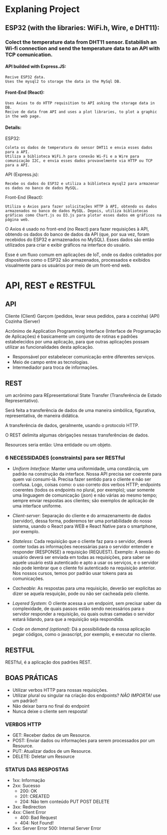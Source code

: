 # Explaning Project

## ESP32 (with the libraries: WiFi.h, Wire, e DHT11):

### Colect the temperature data from DHT11 sensor. Estabilish an Wi-fi connection and send the temperature data to an API with TCP comunication.

#### API builded with Express.JS:

    Recive ESP32 data.
    Uses the mysql2 to storage the data in the MySql DB.

#### Front-End (React):

    Uses Axios to do HTTP requisition to API asking the storage data in DB.
    Recive de data from API and uses a plot libraries, to plot a graphic in the web page.
    
#### Details:

ESP32: 


    Coleta os dados de temperatura do sensor DHT11 e envia esses dados para a API. 
    Utiliza a biblioteca WiFi.h para conexão Wi-Fi e a Wire para comunicação I2C, e envia esses dados provavelmente via HTTP ou TCP para a API.

API (Express.js): 

    Recebe os dados do ESP32 e utiliza a biblioteca mysql2 para armazenar os dados no banco de dados MySQL.

Front-End (React): 
    
    Utiliza o Axios para fazer solicitações HTTP à API, obtendo os dados armazenados no banco de dados MySQL. Depois, utiliza bibliotecas gráficas como Chart.js ou D3.js para plotar esses dados em gráficos na página web.


O Axios é usado no front-end (no React) para fazer requisições à API, obtendo os dados do banco de dados da API (que, por sua vez, foram recebidos do ESP32 e armazenados no MySQL). Esses dados são então utilizados para criar e exibir gráficos na interface do usuário.

Esse é um fluxo comum em aplicações de IoT, onde os dados coletados por dispositivos como o ESP32 são armazenados, processados e exibidos visualmente para os usuários por meio de um front-end web.





# API, REST e RESTFUL

## API

Cliente (Client)
Garçom (pedidos, levar seus pedidos, para a cozinha) (API)
Cozinha (Server)

Acrônimo de Application Programming Interface (Interface de Programação de Aplicações) é basicamente um conjunto de rotinas e padrões estabelecidos por uma aplicação, para que outras aplicações possam utilizar as funcionalidades desta aplicação.

- Responsável por estabelecer comunicação entre diferentes serviços.
- Meio de campo entre as tecnologias.
- Intermediador para troca de informações.

## REST

um acrônimo para REpresentational State Transfer (Transferência de Estado Representativo).

Será feita a transferência de dados de uma maneira simbólica, figurativa, representativa, de maneira didática.

A transferência de dados, geralmente, usando o protocolo HTTP.

O REST delimita algumas obrigações nessas transferências de dados.

Resources seria então: Uma entidade ou um objeto.

### 6 NECESSIDADES (constraints) para ser RESTful

- _Uniform Interface_: Manter uma uniformidade, uma constância, um padrão na construção da interface. Nossa API precisa ser coerente para quem vai consumi-lá. Precisa fazer sentido para o cliente e não ser confusa. Logo, coisas como: o uso correto dos verbos HTTP; endpoints coerentes (todos os endpoints no plural, por exemplo); usar somente uma linguagem de comunicação (json) e não várias ao mesmo tempo; sempre enviar respostas aos clientes; são exemplos de aplicação de uma interface uniforme.

- _Client-server_: Separação do cliente e do armazenamento de dados (servidor), dessa forma, poderemos ter uma portabilidade do nosso sistema, usando o React para WEB e React Native para o smartphone, por exemplo.

- _Stateless_: Cada requisição que o cliente faz para o servidor, deverá conter todas as informações necessárias para o servidor entender e responder (RESPONSE) a requisição (REQUEST). Exemplo: A sessão do usuário deverá ser enviada em todas as requisições, para saber se aquele usuário está autenticado e apto a usar os serviços, e o servidor não pode lembrar que o cliente foi autenticado na requisição anterior. Nos nossos cursos, temos por padrão usar tokens para as comunicações.

- _Cacheable_: As respostas para uma requisição, deverão ser explicitas ao dizer se aquela resquição, pode ou não ser cacheada pelo cliente.

- _Layered System_: O cliente acessa a um endpoint, sem precisar saber da complexidade, de quais passos estão sendo necessários para o servidor responder a requisição, ou quais outras camadas o servidor estará lidando, para que a requisição seja respondida.

- _Code on demand (optional)_: Dá a possibilidade da nossa aplicação pegar códigos, como o javascript, por exemplo, e executar no cliente.

## RESTFUL

RESTful, é a aplicação dos padrões REST.

## BOAS PRÁTICAS

- Utilizar verbos HTTP para nossas requisições.
- Utilizar plural ou singular na criação dos endpoints? _NÃO IMPORTA!_ use um padrão!!
- Não deixar barra no final do endpoint
- Nunca deixe o cliente sem resposta!

### VERBOS HTTP

- GET: Receber dados de um Resource.
- POST: Enviar dados ou informações para serem processados por um Resource.
- PUT: Atualizar dados de um Resource.
- DELETE: Deletar um Resource

### STATUS DAS RESPOSTAS

- 1xx: Informação
- 2xx: Sucesso
  - 200: OK
  - 201: CREATED
  - 204: Não tem conteúdo PUT POST DELETE
- 3xx: Redirection
- 4xx: Client Error
  - 400: Bad Request
  - 404: Not Found!
- 5xx: Server Error
  500: Internal Server Error